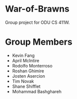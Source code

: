 # War-of-Brawns
Group project for ODU CS 411W. 

# Group Members
* Kevin Fang
* April McIntire
* Rodolfo Monterroso
* Roshan Ghimire
* Josten Asercion
* Tim Novak
* Shane Shifflet
* Mohammad Bashghareh